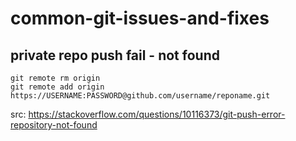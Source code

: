 # common-git-issues-and-fixes

## private repo push fail - not found

```
git remote rm origin
git remote add origin  https://USERNAME:PASSWORD@github.com/username/reponame.git
```

src: https://stackoverflow.com/questions/10116373/git-push-error-repository-not-found
